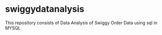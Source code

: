 # swiggydatanalysis
This repository consists of Data Analysis of Swiggy Order Data using sql in MYSQL
